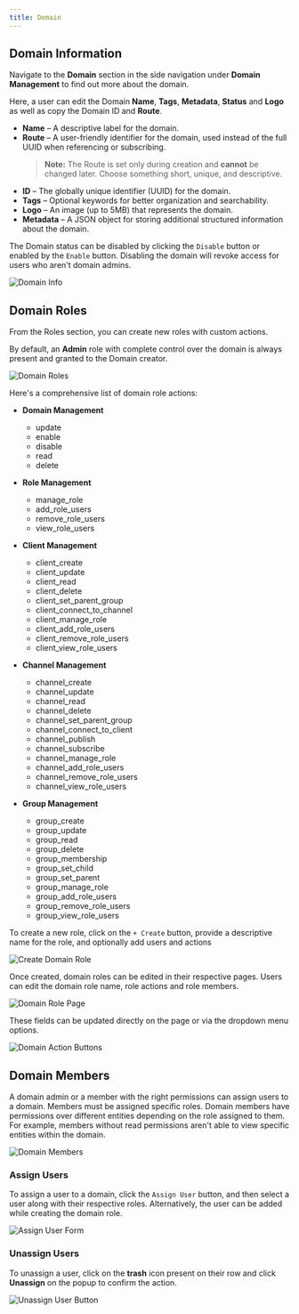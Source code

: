 ```yaml
---
title: Domain
---
```


## Domain Information

Navigate to the **Domain** section in the side navigation under **Domain Management** to find out more about the domain.

Here, a user can edit the Domain **Name**, **Tags**, **Metadata**, **Status** and **Logo** as well as copy the Domain ID and **Route**.

- **Name** – A descriptive label for the domain.  
- **Route** – A user-friendly identifier for the domain, used instead of the full UUID when referencing or subscribing.  
  > **Note:** The Route is set only during creation and **cannot** be changed later. Choose something short, unique, and descriptive.  
- **ID** – The globally unique identifier (UUID) for the domain.  
- **Tags** – Optional keywords for better organization and searchability.  
- **Logo** – An image (up to 5MB) that represents the domain.  
- **Metadata** – A JSON object for storing additional structured information about the domain.  

The Domain status can be disabled by clicking the `Disable` button or enabled by the `Enable` button. Disabling the domain will revoke access for users who aren't domain admins.

![Domain Info](../../img/domain/domain-info.png)

## Domain Roles

From the Roles section, you can create new roles with custom actions.  

By default, an **Admin** role with complete control over the domain is always present and granted to the Domain creator.

![Domain Roles](../../img/domain/roles.png)

Here's a comprehensive list of domain role actions:

- **Domain Management**

  - update
  - enable
  - disable
  - read
  - delete

- **Role Management**

  - manage_role
  - add_role_users
  - remove_role_users
  - view_role_users

- **Client Management**

  - client_create
  - client_update
  - client_read
  - client_delete
  - client_set_parent_group
  - client_connect_to_channel
  - client_manage_role
  - client_add_role_users
  - client_remove_role_users
  - client_view_role_users

- **Channel Management**

  - channel_create
  - channel_update
  - channel_read
  - channel_delete
  - channel_set_parent_group
  - channel_connect_to_client
  - channel_publish
  - channel_subscribe
  - channel_manage_role
  - channel_add_role_users
  - channel_remove_role_users
  - channel_view_role_users

- **Group Management**

  - group_create
  - group_update
  - group_read
  - group_delete
  - group_membership
  - group_set_child
  - group_set_parent
  - group_manage_role
  - group_add_role_users
  - group_remove_role_users
  - group_view_role_users

To create a new role, click on the `+ Create` button, provide a descriptive name for the role, and optionally add users and actions

![Create Domain Role](../../img/domain/create-role.png)

Once created, domain roles can be edited in their respective pages.
Users can edit the domain role name, role actions and role members.

![Domain Role Page](../../img/domain/domain-role-id.png)

These fields can be updated directly on the page or via the dropdown menu options.

![Domain Action Buttons](../../img/domain/role-actions.png)

## Domain Members

A domain admin or a member with the right permissions can assign users to a domain.
Members must be assigned specific roles.
Domain members have permissions over different entities depending on the role assigned to them. For example, members without read permissions aren't able to view specific entities within the domain.

![Domain Members](../../img/domain/domain-members.png)

### Assign Users

To assign a user to a domain, click the `Assign User` button, and then select a user along with their respective roles.
Alternatively, the user can be added while creating the domain role.

![Assign User Form](../../img/domain/assign-user-form.png)

### Unassign Users

To unassign a user, click on the **trash** icon present on their row and click **Unassign** on the popup to confirm the action.

![Unassign User Button](../../img/domain/unassign-user.png)
